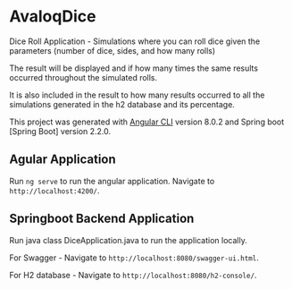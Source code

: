 # AvaloqDice

Dice Roll Application - Simulations where you can roll dice given the parameters (number of dice, sides, and how many rolls)

The result will be displayed and if how many times the same results occurred throughout the simulated rolls.

It is also included in the result to how many results occurred to all the simulations generated in the h2 database and its percentage.

This project was generated with [Angular CLI](https://github.com/angular/angular-cli) version 8.0.2 and Spring boot [Spring Boot] version 2.2.0.

## Agular Application

Run `ng serve` to run the angular application. Navigate to `http://localhost:4200/`.

## Springboot Backend Application

Run java class DiceApplication.java to run the application locally. 

For Swagger - Navigate to `http://localhost:8080/swagger-ui.html`.

For H2 database - Navigate to `http://localhost:8080/h2-console/`.